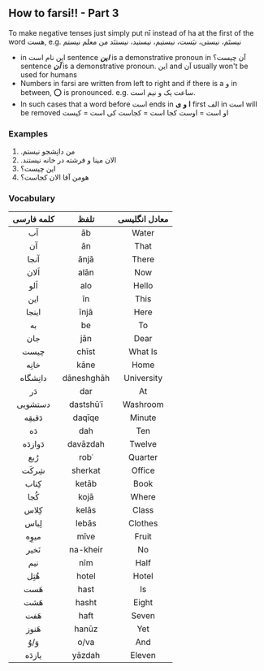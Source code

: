 ## How to farsi!! - Part 3
To make negative tenses just simply put nī instead of ha at the first of the word هست, e.g. نیستَم، نیستی، نیَست، نیستیم، نیستید، نیستنَد
من معلم نیستم
- in این نام است sentence
	***این*** is a demonstrative pronoun
    in آن چیست؟ sentence
    ***آن*** is a demonstrative pronoun. این and آن usually won't be used for humans
- Numbers in farsi are written from left to right and if there is a و in between, :o: is pronounced.
	e.g. ساعت یک و نیم است.
- In such cases that a word before است ends in **ا** **و** **ی**
	first الف in است will be removed
    او است = اوست
    کجا است = کجاست
    کی است = کیست

### Examples
1. من دانِشجو نیستم‮.
2. ‮الان مینا و فرشته در خانه نیستند.
3. این چیست؟
4. هومن آقا الان کجاست؟

### Vocabulary
| کلمه فارسی |    تلفظ    | معادل انگلیسی |
|:----------:|:----------:|:-------------:|
|     آب     |     āb     |     Water     |
|     آن     |     ān     |      That     |
|    آنجا    |    ānjā    |     There     |
|    اَلان    |    alān    |      Now      |
|     اَلو    |     alo    |     Hello     |
|     این    |     īn     |      This     |
|    اینجا   |    īnjā    |      Here     |
|     به     |     be     |       To      |
|     جان    |     jān    |      Dear     |
|    چیست    |    chīst   |    What Is    |
|    خانِه    |    kāne    |      Home     |
|   دانِشگاه  | dāneshghāh |   University  |
|     دَر     |     dar    |       At      |
|   دستشویی  |  dastshūʿī |    Washroom   |
|    دَقیقِه   |   daqīqe   |     Minute    |
|     دَه     |     dah    |      Ten      |
|   دَوازدَه   |  davāzdah  |     Twelve    |
|     رُبع    |    robʿ    |    Quarter    |
|    شِرکَت    |   sherkat  |     Office    |
|    کِتاب    |    ketāb   |      Book     |
|     کُجا    |    kojā    |     Where     |
|    کِلاس    |    kelās   |     Class     |
|    لِباس    |    lebās   |    Clothes    |
|    میوِه    |    mīve    |     Fruit     |
|    نَخیر    |  na-kheir  |       No      |
|     نیم    |     nīm    |      Half     |
|     هُتِل    |    hotel   |     Hotel     |
|     هَست    |    hast    |       Is      |
|     هَشت    |    hasht   |     Eight     |
|     هَفت    |    haft    |     Seven     |
|    هَنوز    |    hanūz   |      Yet      |
|     وَ/وُ    |    o/va    |      And      |
|    یازدَه   |   yāzdah   |     Eleven    |